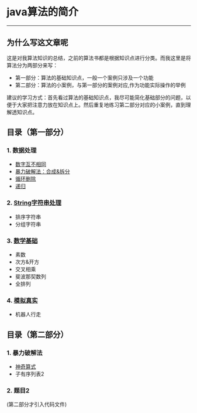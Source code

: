 ﻿# java算法的简介

---

## 为什么写这文章呢

这是对我算法知识的总结，之前的算法书都是根据知识点进行分类。而我这里是将算法分为两部分来写：

- 第一部分：算法的基础知识点，一般一个案例只涉及一个功能
- 第二部分：算法的小案例，与第一部分的案例对应,作为功能实际操作的举例

建议的学习方式：首先看过算法的基础知识点，我尽可能简化基础部分的问题，以便于大家把注意力放在知识点上。然后重复地练习第二部分对应的小案例，直到理解透知识点。

## 目录（第一部分） 

### 1. 数据处理  
- [数字互不相同](doc_A/ProcessingData.md#1.数字互不相同) 
- [暴力破解法：合成&拆分](doc_A/ProcessingData.md#2.暴力破解法：合成&拆分) 
- [循环删除](doc_A/ProcessingData.md#3.循环删除) 
- [递归](doc_A/ProcessingData.md#4.递归)
### 2. [String字符串处理](doc_A/ManageString.md) 
- 排序字符串     
- 分组字符串  
### 3. [数学基础](doc_A/Math.md)    
- 素数   
- 次方&开方    
- 交叉相乘 
- 斐波那契数列  
- 全排列  
### 4. [模拟真实](doc_A/Simulation.md)  
- 机器人行走    

## 目录（第二部分）

### 1. 暴力破解法
- [神奇算式](doc_B/Violence.md#1神奇算式)  
- 子有序列表2  
### 2. 题目2  
(第二部分才引入代码文件)
